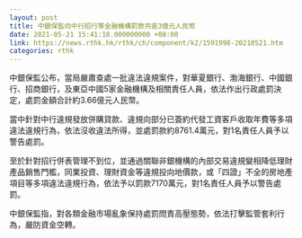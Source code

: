 ```yaml
---
layout: post
title: 中銀保監向中行招行等金融機構罰款共逾3億元人民幣
date: 2021-05-21 15:41:18.000000000 +08:00
link: https://news.rthk.hk/rthk/ch/component/k2/1591998-20210521.htm
categories: rthk
---
```


中銀保監公布，當局嚴肅查處一批違法違規案件，對華夏銀行、渤海銀行、中國銀行、招商銀行，及東亞中國5家金融機構及相關責任人員，依法作出行政處罰決定，處罰金額合計約3.66億元人民幣。

當中針對中行違規發放併購貸款、違規向部分已簽約代發工資客戶收取年費等多項違法違規行為，依法沒收違法所得，並處罰款約8761.4萬元，對1名責任人員予以警告處罰。

至於針對招行併表管理不到位，並通過關聯非銀機構的內部交易違規變相降低理財產品銷售門檻，同業投資、理財資金等違規投向地價款，或「四證」不全的房地產項目等多項違法違規行為，依法予以罰款7170萬元，對1名責任人員予以警告處罰。

中銀保監指，對各類金融市場亂象保持處罰問責高壓態勢，依法打擊監管套利行為，嚴防資金空轉。
